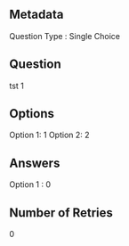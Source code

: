 ## Metadata
Question Type : Single Choice

## Question
tst 1

## Options
Option 1: 1
Option 2: 2

## Answers
Option 1 : 0

## Number of Retries
0

